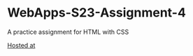 # WebApps-S23-Assignment-4
A practice assignment for HTML with CSS

[Hosted at](https://44-563-web-apps-s23.github.io/44563-webapps-s23-assignment4-S559228-Mounica/)